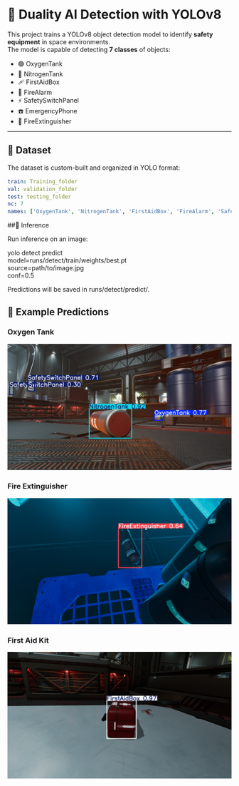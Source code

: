 # 🚨 Duality AI Detection with YOLOv8

This project trains a YOLOv8 object detection model to identify **safety equipment** in space environments.  
The model is capable of detecting **7 classes** of objects:  

- 🟢 OxygenTank  
- 🔵 NitrogenTank  
- 🩹 FirstAidBox  
- 🔔 FireAlarm  
- ⚡ SafetySwitchPanel  
- ☎️ EmergencyPhone  
- 🔴 FireExtinguisher  

---

## 📂 Dataset
The dataset is custom-built and organized in YOLO format:  

```yaml
train: Training_folder
val: validation_folder
test: testing_folder
nc: 7
names: ['OxygenTank', 'NitrogenTank', 'FirstAidBox', 'FireAlarm', 'SafetySwitchPanel', 'EmergencyPhone', 'FireExtinguisher']
```
##🚀 Inference

Run inference on an image:

yolo detect predict \
  model=runs/detect/train/weights/best.pt \
  source=path/to/image.jpg \
  conf=0.5


Predictions will be saved in runs/detect/predict/.


## 🧪 Example Predictions

### Oxygen Tank
![FirstAid Prediction](https://github.com/Hemanth098/Duality-AI-Dataset-Falcon/blob/main/runs/detect/predict/000000031_dark_clutter.jpg)

### Fire Extinguisher
![FireExtinguisher Prediction](https://github.com/Hemanth098/Duality-AI-Dataset-Falcon/blob/main/runs/detect/predict2/000000042_dark_unclutter.jpg)

### First Aid Kit
![OxygenTank Prediction](https://github.com/Hemanth098/Duality-AI-Dataset-Falcon/blob/main/runs/detect/predict3/000000008_vlight_unclutter.jpg)
